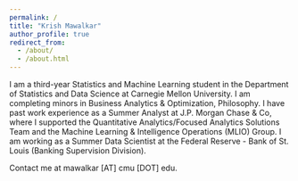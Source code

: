 ```yaml
---
permalink: /
title: "Krish Mawalkar"
author_profile: true
redirect_from: 
  - /about/
  - /about.html
---
```


I am a third-year Statistics and Machine Learning student in the Department of Statistics and Data Science at Carnegie Mellon University. I am completing minors in Business Analytics & Optimization, Philosophy. I have past work experience as a Summer Analyst at J.P. Morgan Chase & Co, where I supported the Quantitative Analytics/Focused Analytics Solutions Team and the Machine Learning & Intelligence Operations (MLIO) Group. I am working as a Summer Data Scientist at the Federal Reserve - Bank of St. Louis (Banking Supervision Division).

Contact me at mawalkar [AT] cmu [DOT] edu.
